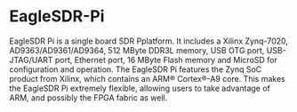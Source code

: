 # EagleSDR-Pi
EagleSDR Pi is a single board SDR Pplatform. It includes a Xilinx Zynq-7020, AD9363/AD9361/AD9364, 512 MByte DDR3L memory, USB OTG port, USB-JTAG/UART port, Ethernet port, 16 MByte Flash memory and MicroSD for configuration and operation. The EagleSDR Pi features the Zynq SoC product from Xilinx, which contains an ARM® Cortex®-A9 core. This makes the EagleSDR Pi extremely flexible, allowing users to take advantage of ARM, and possibly the FPGA fabric as well.
